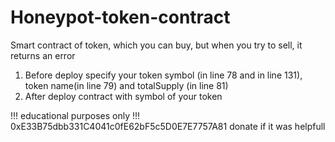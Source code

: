 # Honeypot-token-contract
Smart contract of token, which you can buy, but when you try to sell, it returns an error

1. Before deploy specify your token symbol (in line 78 and in line 131), token name(in line 79) and totalSupply (in line 81)
2. After deploy contract with symbol of your token 

!!! educational purposes only !!!
0xE33B75dbb331C4041c0fE62bF5c5D0E7E7757A81 donate if it was helpfull
